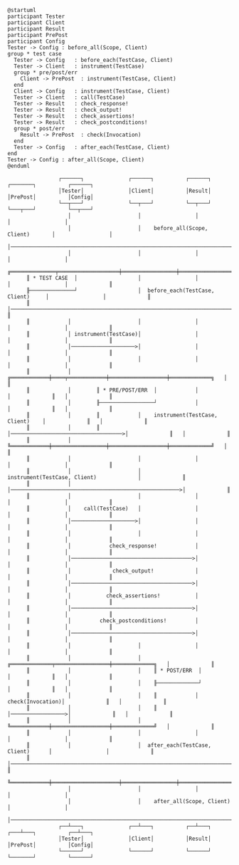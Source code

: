 ```
@startuml
participant Tester
participant Client
participant Result
participant PrePost
participant Config
Tester -> Config : before_all(Scope, Client)
group * test case
  Tester -> Config   : before_each(TestCase, Client)
  Tester -> Client   : instrument(TestCase)
  group * pre/post/err
    Client -> PrePost  : instrument(TestCase, Client)
  end
  Client -> Config   : instrument(TestCase, Client)
  Tester -> Client   : call(TestCase)
  Tester -> Result   : check_response!
  Tester -> Result   : check_output!
  Tester -> Result   : check_assertions!
  Tester -> Result   : check_postconditions!
  group * post/err
    Result -> PrePost  : check(Invocation)
  end
  Tester -> Config   : after_each(TestCase, Client)
end
Tester -> Config : after_all(Scope, Client)
@enduml
```

                    ┌──────┐              ┌──────┐          ┌──────┐          ┌───────┐          ┌──────┐          
                    │Tester│              │Client│          │Result│          │PrePost│          │Config│          
                    └──┬───┘              └──┬───┘          └──┬───┘          └───┬───┘          └──┬───┘          
                       │                     │                 │                  │                 │              
                       │                     │    before_all(Scope, Client)       │                 │              
                       │───────────────────────────────────────────────────────────────────────────>│              
                       │                     │                 │                  │                 │              
          ╔══════════════╤═══════════════════╪═════════════════╪══════════════════╪═════════════════╪═════════════╗
          ║ * TEST CASE  │                   │                 │                  │                 │             ║
          ╟──────────────┘                   │  before_each(TestCase, Client)     │                 │             ║
          ║            │───────────────────────────────────────────────────────────────────────────>│             ║
          ║            │                     │                 │                  │                 │             ║
          ║            │ instrument(TestCase)│                 │                  │                 │             ║
          ║            │────────────────────>│                 │                  │                 │             ║
          ║            │                     │                 │                  │                 │             ║
          ║            │        ╔════════════╪════╤════════════╪══════════════════╪═════════════╗   │             ║
          ║            │        ║ * PRE/POST/ERR  │            │                  │             ║   │             ║
          ║            │        ╟─────────────────┘            │                  │             ║   │             ║
          ║            │        ║            │    instrument(TestCase, Client)    │             ║   │             ║
          ║            │        ║            │───────────────────────────────────>│             ║   │             ║
          ║            │        ╚════════════╪═════════════════╪══════════════════╪═════════════╝   │             ║
          ║            │                     │                 │                  │                 │             ║
          ║            │                     │             instrument(TestCase, Client)             │             ║
          ║            │                     │─────────────────────────────────────────────────────>│             ║
          ║            │                     │                 │                  │                 │             ║
          ║            │    call(TestCase)   │                 │                  │                 │             ║
          ║            │────────────────────>│                 │                  │                 │             ║
          ║            │                     │                 │                  │                 │             ║
          ║            │            check_response!            │                  │                 │             ║
          ║            │──────────────────────────────────────>│                  │                 │             ║
          ║            │             check_output!             │                  │                 │             ║
          ║            │──────────────────────────────────────>│                  │                 │             ║
          ║            │           check_assertions!           │                  │                 │             ║
          ║            │──────────────────────────────────────>│                  │                 │             ║
          ║            │         check_postconditions!         │                  │                 │             ║
          ║            │──────────────────────────────────────>│                  │                 │             ║
          ║            │                     │                 │                  │                 │             ║
          ║            │                     │    ╔═════════════╤═════════════════╪═════════════╗   │             ║
          ║            │                     │    ║ * POST/ERR  │                 │             ║   │             ║
          ║            │                     │    ╟─────────────┘                 │             ║   │             ║
          ║            │                     │    ║            │ check(Invocation)│             ║   │             ║
          ║            │                     │    ║            │─────────────────>│             ║   │             ║
          ║            │                     │    ╚════════════╪══════════════════╪═════════════╝   │             ║
          ║            │                     │                 │                  │                 │             ║
          ║            │                     │  after_each(TestCase, Client)      │                 │             ║
          ║            │───────────────────────────────────────────────────────────────────────────>│             ║
          ╚════════════╪═════════════════════╪═════════════════╪══════════════════╪═════════════════╪═════════════╝
                       │                     │                 │                  │                 │              
                       │                     │    after_all(Scope, Client)        │                 │              
                       │───────────────────────────────────────────────────────────────────────────>│              
                    ┌──┴───┐              ┌──┴───┐          ┌──┴───┐          ┌───┴───┐          ┌──┴───┐          
                    │Tester│              │Client│          │Result│          │PrePost│          │Config│          
                    └──────┘              └──────┘          └──────┘          └───────┘          └──────┘           